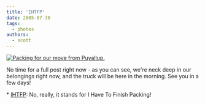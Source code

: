 ```yaml
---
title: 'IHTFP'
date: 2005-07-30
tags:
  - photos
authors:
  - scott
---
```


[![Packing for our move from Puyallup.](/images/blog-photos/puyallup_packing.jpg)](/images/blog-photos/puyallup_packing.jpg)

No time for a full post right now - as you can see, we're neck deep in our belongings right now, and the truck will be here in the morning. See you in a few days!

\* [IHTFP](http://hacks.mit.edu/Hacks/misc/faq.html): No, really, it stands for I Have To Finish Packing!
